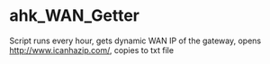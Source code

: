 # ahk_WAN_Getter
Script runs every hour, gets dynamic WAN IP of the gateway, opens http://www.icanhazip.com/, copies to txt file
